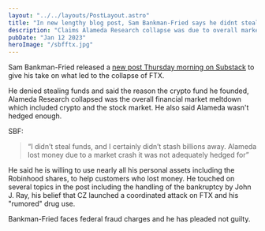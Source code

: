 ```yaml
---
layout: "../../layouts/PostLayout.astro"
title: "In new lengthy blog post, Sam Bankman-Fried says he didnt steal user funds"
description: "Claims Alameda Research collapse was due to overall market crash which resulted in hole on FTX balance sheet"
pubDate: "Jan 12 2023"
heroImage: "/sbfftx.jpg"
---
```


Sam Bankman-Fried released a [new post Thursday morning on Substack](https://sambf.substack.com/p/ftx-pre-mortem-overview) to give his take on what led to the collapse of FTX.

He denied stealing funds and said the reason the crypto fund he founded, Alameda Research collapsed was the overall financial market meltdown which included crypto and the stock market. He also said Alameda wasn't hedged enough.

SBF:

 > “I didn’t steal funds, and I certainly didn’t stash billions away. Alameda lost money due to a market crash it was not adequately hedged for”

He said he is willing to use nearly all his personal assets including the Robinhood shares, to help customers who lost money. He touched on several topics in the post including the handling of the bankruptcy by John J. Ray, his belief that CZ launched a coordinated attack on FTX and his "rumored" drug use.

Bankman-Fried faces federal fraud charges and he has pleaded not guilty. 
